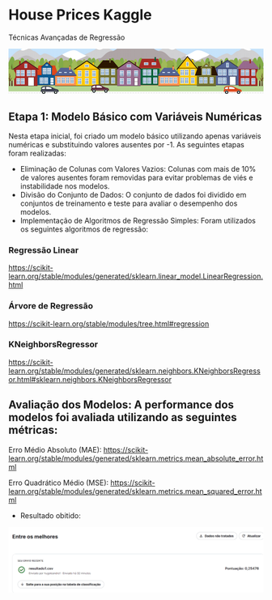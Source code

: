 # House Prices Kaggle
Técnicas Avançadas de Regressão

<img src="https://github.com/HugoLeandro/House-Prices/blob/main/Imagens/kaggle_5407_media_housesbanner.png" width=800/>


## Etapa 1: Modelo Básico com Variáveis Numéricas
Nesta etapa inicial, foi criado um modelo básico utilizando apenas variáveis numéricas e substituindo valores ausentes por -1. As seguintes etapas foram realizadas:

- Eliminação de Colunas com Valores Vazios: Colunas com mais de 10% de valores ausentes foram removidas para evitar problemas de viés e instabilidade nos modelos.
- Divisão do Conjunto de Dados: O conjunto de dados foi dividido em conjuntos de treinamento e teste para avaliar o desempenho dos modelos.
- Implementação de Algoritmos de Regressão Simples: Foram utilizados os seguintes algoritmos de regressão:
### Regressão Linear
https://scikit-learn.org/stable/modules/generated/sklearn.linear_model.LinearRegression.html
### Árvore de Regressão
https://scikit-learn.org/stable/modules/tree.html#regression
### KNeighborsRegressor
https://scikit-learn.org/stable/modules/generated/sklearn.neighbors.KNeighborsRegressor.html#sklearn.neighbors.KNeighborsRegressor

## Avaliação dos Modelos: A performance dos modelos foi avaliada utilizando as seguintes métricas:
Erro Médio Absoluto (MAE):
https://scikit-learn.org/stable/modules/generated/sklearn.metrics.mean_absolute_error.html

Erro Quadrático Médio (MSE):
https://scikit-learn.org/stable/modules/generated/sklearn.metrics.mean_squared_error.html

- Resultado obitido:
<img src="https://github.com/HugoLeandro/House-Prices/blob/main/Imagens/resultado-kaggle1.png"/>
